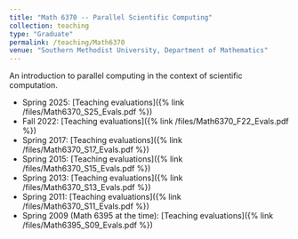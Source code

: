 ```yaml
---
title: "Math 6370 -- Parallel Scientific Computing"
collection: teaching
type: "Graduate"
permalink: /teaching/Math6370
venue: "Southern Methodist University, Department of Mathematics"
---
```


An introduction to parallel computing in the context of scientific computation.

* Spring 2025: [Teaching evaluations]({% link /files/Math6370_S25_Evals.pdf %})
* Fall 2022: [Teaching evaluations]({% link /files/Math6370_F22_Evals.pdf %})
* Spring 2017: [Teaching evaluations]({% link /files/Math6370_S17_Evals.pdf %})
* Spring 2015: [Teaching evaluations]({% link /files/Math6370_S15_Evals.pdf %})
* Spring 2013: [Teaching evaluations]({% link /files/Math6370_S13_Evals.pdf %})
* Spring 2011: [Teaching evaluations]({% link /files/Math6370_S11_Evals.pdf %})
* Spring 2009 (Math 6395 at the time): [Teaching evaluations]({% link /files/Math6395_S09_Evals.pdf %})
